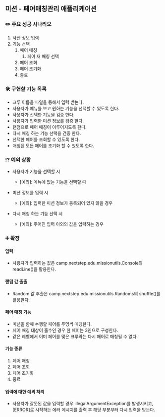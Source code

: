 ## 미션 - 페어매칭관리 애플리케이션

### ✏️️️ 주요 성공 시나리오

1. 사전 정보 입력
2. 기능 선택
    1. 페어 매칭
        1. 페어 재 매칭 선택
    2. 페어 조회
    3. 페어 초기화
    4. 종료

### 🛠 구현할 기능 목록

- 크루 이름을 파일을 통해서 입력 받는다.
- 사용자가 메뉴를 보고 원하는 기능을 선택할 수 있도록 한다.
- 사용자가 선택한 기능을 검증 한다.
- 사용자가 입력한 미션 정보를 검증 한다.
- 랜덤으로 페어 매칭이 이루어지도록 한다.
- 다시 매칭 하는 기능 선택을 건증 한다.
- 선택한 페어를 조회할 수 있도록 한다.
- 매칭된 모든 페어를 초기화 할 수 있도록 한다.

### ⁉️ 예외 상황

- 사용자가 기능을 선택할 시
    - [예외]: 메뉴에 없는 기능을 선택할 때

- 미션 정보를 입력 시
    - [예외]: 입력한 미션 정보가 등록되어 있지 않을 경우

- 다시 매칭 하는 기능 선택 시
    - [예외]: 주어진 입력 이외의 값을 입력하는 경우

### ➕️ 확장

#### 입력

- 사용자가 입력하는 값은 camp.nextstep.edu.missionutils.Console의 readLine()을 활용한다.

#### 랜덤 값 출출

- Random 값 추출은 camp.nextstep.edu.missionutils.Randoms의 shuffle()를 활용한다.

#### 페어 매칭 기능

- 미션을 함께 수행할 페어를 두명씩 매칭한다.
- 페어 매칭 대상이 홀수인 경우 한 페어는 3인으로 구성한다.
- 같은 레벨에서 이미 페어를 맺은 크루와는 다시 페어로 매칭될 수 없다.

#### 기능 종류

1. 페어 매칭
2. 페어 조회
3. 페어 초기화
4. 종료

#### 입력에 대한 예외 처리

- 사용자가 잘못된 값을 입력할 경우 IllegalArgumentException를 발생시키고, [ERROR]로 시작하는 에러 메시지를 출력 후 해당 부분부터 다시 입력을 받는다.
